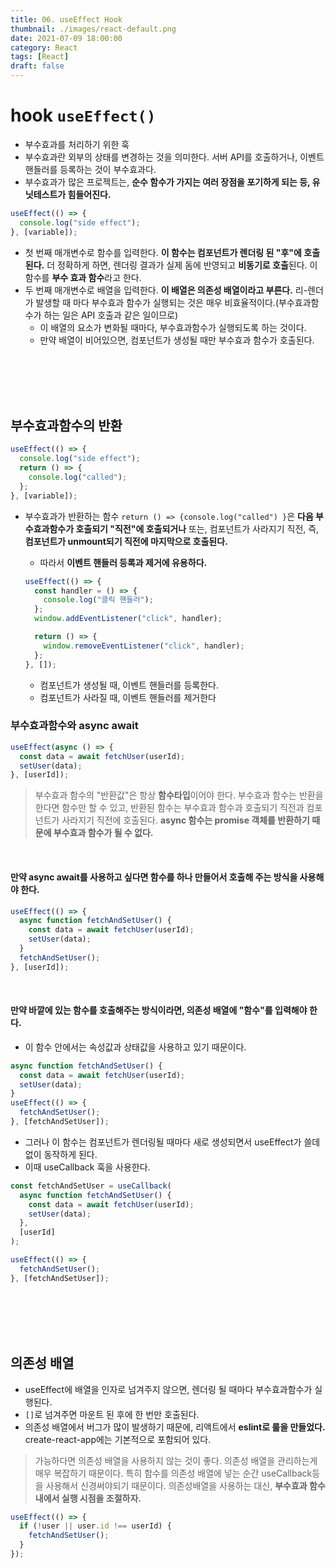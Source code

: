 ```yaml
---
title: 06. useEffect Hook
thumbnail: ./images/react-default.png
date: 2021-07-09 18:00:00
category: React
tags: [React]
draft: false
---
```


# hook `useEffect()`

- 부수효과를 처리하기 위한 훅
- 부수효과란 외부의 상태를 변경하는 것을 의미한다. 서버 API를 호출하거나, 이벤트 핸들러를 등록하는 것이 부수효과다.
- 부수효과가 많은 프로젝트는, **순수 함수가 가지는 여러 장점을 포기하게 되는 등, 유닛테스트가 힘들어진다.**

```jsx
useEffect(() => {
  console.log("side effect");
}, [variable]);
```

- 첫 번째 매개변수로 함수를 입력한다. **이 함수는 컴포넌트가 렌더링 된 "후"에 호출된다.** 더 정확하게 하면, 렌더링 결과가 실제 돔에 반영되고 **비동기로 호출**된다. 이 함수를 **부수 효과 함수**라고 한다.
- 두 번째 매개변수로 배열을 입력한다. **이 배열은 의존성 배열이라고 부른다.** 리-렌더가 발생할 때 마다 부수효과 함수가 실행되는 것은 매우 비효율적이다.(부수효과함수가 하는 일은 API 호출과 같은 일이므로)
  - 이 배열의 요소가 변화될 때마다, 부수효과함수가 실행되도록 하는 것이다.
  - 만약 배열이 비어있으면, 컴포넌트가 생성될 때만 부수효과 함수가 호출된다.

<br>
<br>
<br>
<br>

## 부수효과함수의 반환

```jsx
useEffect(() => {
  console.log("side effect");
  return () => {
    console.log("called");
  };
}, [variable]);
```

- 부수효과가 반환하는 함수 `return () => {console.log("called") }`은 **다음 부수효과함수가 호출되기 "직전"에 호출되거나** 또는, 컴포넌트가 사라지기 직전, 즉, **컴포넌트가 unmount되기 직전에 마지막으로 호출된다.**

  - 따라서 **이벤트 핸들러 등록과 제거에 유용하다.**

  ```jsx
  useEffect(() => {
    const handler = () => {
      console.log("클릭 핸들러");
    };
    window.addEventListener("click", handler);

    return () => {
      window.removeEventListener("click", handler);
    };
  }, []);
  ```

  - 컴포넌트가 생성될 때, 이벤트 핸들러를 등록한다.
  - 컴포넌트가 사라질 때, 이벤트 핸들러를 제거한다

### 부수효과함수와 async await

```jsx
useEffect(async () => {
  const data = await fetchUser(userId);
  setUser(data);
}, [userId]);
```

> 부수효과 함수의 "반환값"은 항상 **함수타입**이어야 한다. 부수효과 함수는 반환을 한다면 함수만 할 수 있고, 반환된 함수는 부수효과 함수과 호출되기 직전과 컴포넌트가 사라지기 직전에 호출된다.
> **async 함수는 promise 객체를 반환하기 때문에 부수효과 함수가 될 수 없다.**

<br>

#### 만약 async await를 사용하고 싶다면 함수를 하나 만들어서 호출해 주는 방식을 사용해야 한다.

```jsx
useEffect(() => {
  async function fetchAndSetUser() {
    const data = await fetchUser(userId);
    setUser(data);
  }
  fetchAndSetUser();
}, [userId]);
```

<br>

#### 만약 바깥에 있는 함수를 호출해주는 방식이라면, 의존성 배열에 "함수"를 입력해야 한다.

- 이 함수 안에서는 속성값과 상태값을 사용하고 있기 때문이다.

```jsx
async function fetchAndSetUser() {
  const data = await fetchUser(userId);
  setUser(data);
}
useEffect(() => {
  fetchAndSetUser();
}, [fetchAndSetUser]);
```

- 그러나 이 함수는 컴포넌트가 렌더링될 때마다 새로 생성되면서 useEffect가 쓸데없이 동작하게 된다.
- 이때 useCallback 훅을 사용한다.

```jsx
const fetchAndSetUser = useCallback(
  async function fetchAndSetUser() {
    const data = await fetchUser(userId);
    setUser(data);
  },
  [userId]
);

useEffect(() => {
  fetchAndSetUser();
}, [fetchAndSetUser]);
```

<br>
<br>
<br>
<br>

## 의존성 배열

- useEffect에 배열을 인자로 넘겨주지 않으면, 렌더링 될 때마다 부수효과함수가 실행된다.
- `[]`로 넘겨주면 마운트 된 후에 한 번만 호출된다.
- 의존성 배열에서 버그가 많이 발생하기 때문에, 리액트에서 **eslint로 룰을 만들었다.** create-react-app에는 기본적으로 포함되어 있다.

> 가능하다면 의존성 배열을 사용하지 않는 것이 좋다. 의존성 배열을 관리하는게 매우 복잡하기 때문이다. 특히 함수를 의존성 배열에 넣는 순간 useCallback등을 사용해서 신경써야되기 때문이다.
> 의존성배열을 사용하는 대신, **부수효과 함수 내에서 실행 시점을 조절하자.**

```jsx
useEffect(() => {
  if (!user || user.id !== userId) {
    fetchAndSetUser();
  }
});
```
